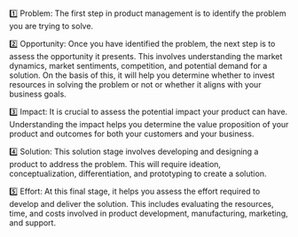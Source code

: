 1️⃣ Problem: The first step in product management is to identify the problem you are trying to solve.

2️⃣ Opportunity: Once you have identified the problem, the next step is to assess the opportunity it presents. This involves understanding the market dynamics, market sentiments, competition, and potential demand for a solution. 
On the basis of this, it will help you determine whether to invest resources in solving the problem or not or whether it aligns with your business goals.

3️⃣ Impact: It is crucial to assess the potential impact your product can have. Understanding the impact helps you determine the value proposition of your product and outcomes for both your 
customers and your business.

4️⃣ Solution: This solution stage involves developing and designing a product to address the problem. This will require ideation, conceptualization, differentiation, and prototyping to 
create a solution.

5️⃣ Effort: At this final stage, it helps you assess the effort required to develop and deliver the solution. This includes evaluating the resources, time, and costs involved in product
development, manufacturing, marketing, and support.
